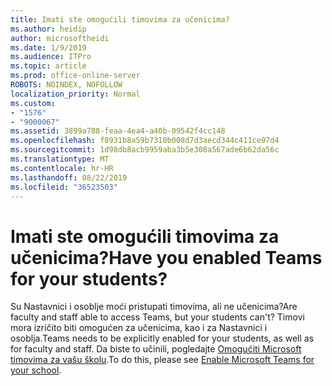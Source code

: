 ```yaml
---
title: Imati ste omogućili timovima za učenicima?
ms.author: heidip
author: microsoftheidi
ms.date: 1/9/2019
ms.audience: ITPro
ms.topic: article
ms.prod: office-online-server
ROBOTS: NOINDEX, NOFOLLOW
localization_priority: Normal
ms.custom:
- "1576"
- "9000067"
ms.assetid: 3899a788-feaa-4ea4-a40b-09542f4cc148
ms.openlocfilehash: f8931b8a59b7310b008d7d3aecd344c411ce97d4
ms.sourcegitcommit: 1d98db8acb9959aba3b5e308a567ade6b62da56c
ms.translationtype: MT
ms.contentlocale: hr-HR
ms.lasthandoff: 08/22/2019
ms.locfileid: "36523503"
---
```

# <a name="have-you-enabled-teams-for-your-students"></a><span data-ttu-id="9d8a4-102">Imati ste omogućili timovima za učenicima?</span><span class="sxs-lookup"><span data-stu-id="9d8a4-102">Have you enabled Teams for your students?</span></span>

<span data-ttu-id="9d8a4-103">Su Nastavnici i osoblje moći pristupati timovima, ali ne učenicima?</span><span class="sxs-lookup"><span data-stu-id="9d8a4-103">Are faculty and staff able to access Teams, but your students can't?</span></span> <span data-ttu-id="9d8a4-104">Timovi mora izričito biti omogućen za učenicima, kao i za Nastavnici i osoblja.</span><span class="sxs-lookup"><span data-stu-id="9d8a4-104">Teams needs to be explicitly enabled for your students, as well as for faculty and staff.</span></span> <span data-ttu-id="9d8a4-105">Da biste to učinili, pogledajte [Omogućiti Microsoft timovima za vašu školu](https://docs.microsoft.com/education/get-started/enable-microsoft-teams).</span><span class="sxs-lookup"><span data-stu-id="9d8a4-105">To do this, please see [Enable Microsoft Teams for your school](https://docs.microsoft.com/education/get-started/enable-microsoft-teams).</span></span>
  